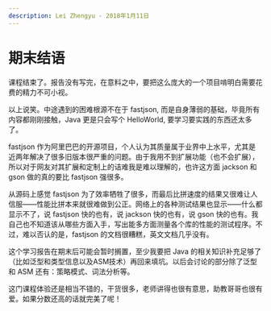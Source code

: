 ```yaml
---
description: Lei Zhengyu - 2018年1月11日
---
```


# 期末结语

课程结束了。报告没有写完，在意料之中，要把这么庞大的一个项目啃明白需要花费的精力不可小视。

以上说笑。中途遇到的困难根源不在于 fastjson, 而是自身薄弱的基础，毕竟所有内容都刚刚接触，Java 更是只会写个 HelloWorld, 要学习要实践的东西还太多了。

fastjson 作为阿里巴巴的开源项目，个人认为其质量属于业界中上水平，尤其是近两年解决了很多旧版本很严重的问题。由于我用不到扩展功能（也不会扩展），所以对于网友对其扩展和定制上的诘难我是难以理解的，也许这方面 jackson 和 gson 做的真的要比 fastjson 强很多。

从源码上感觉 fastjson 为了效率牺牲了很多，而最后比拼速度的结果又很难让人信服——性能比拼本来就很难做到公正。网络上的各种测试结果也显示——什么都显示不了，说 fastjson 快的也有，说 jackson 快的也有，说 gson 快的也有。我自己也不知道该从哪些方面入手，写出能多方面测量各个库的性能的测试程序。不过，难以否认的是，fastjson 的文档很糟糕，英文文档几乎没有。

这个学习报告在期末后可能会暂时搁置，至少我要把 Java 的相关知识补充足够了（比如泛型和类型信息以及ASM技术）再回来填坑。以后会讨论的部分除了泛型和 ASM 还有：策略模式、词法分析等。

这门课程体验还是相当不错的，干货很多，老师讲得也很有意思，助教哥哥也很有爱。如果分数还高的话就完美了呢！

